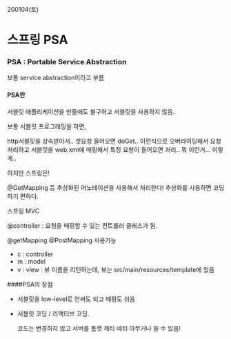 200104(토)

# 스프링 PSA

### PSA : Portable Service Abstraction

보통 service abstraction이라고 부름



#### PSA란

서블릿 애플리케이션을 만듦에도 불구하고 서블릿을 사용하지 않음.



보통 서블릿 프로그래밍을 하면,

http서블릿을 상속받아서.. 겟요청 들어오면 doGet.. 이런식으로 오버라이딩해서 요청 처리하고 서블릿을 web.xml에 매핑해서 특정 요청이 들어오면 처리.. 뭐 이런거... 이렇게..



하지만 스프링은!

@GetMapping 등 추상화된 어노테이션을 사용해서 처리한다! 추상화를 사용하면 코딩하기 편하다.



스프링 MVC

@controller : 요청을 매핑할 수 있는 컨트롤러 클래스가 됨.

@getMapping @PostMapping 사용가능

- c : controller
- m : model
- v : view : 뷰 이름을 리턴하는데, 뷰는 src/main/resources/template에 있음



####PSA의 장점

- 서블릿을 low-level로 안써도 되고 매핑도 쉬움

- 서블릿 코딩 / 리액티브 코딩. 

  코드는 변경하지 않고 서버를 톰캣 제티 네티 아무거나 쓸 수 있음!

